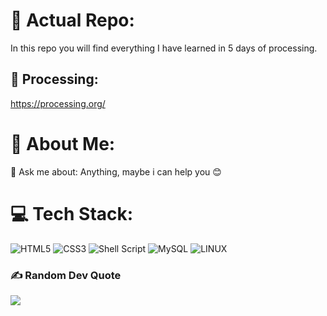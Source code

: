 # 🧭 Actual Repo:
In this repo you will find everything I have learned in 5 days of processing.

## 💾 Processing:
https://processing.org/

# 💫 About Me:
💬 Ask me about: Anything, maybe i can help you 😊

# 💻 Tech Stack:
![HTML5](https://img.shields.io/badge/html5-%23E34F26.svg?style=flat-square&logo=html5&logoColor=white) ![CSS3](https://img.shields.io/badge/css3-%231572B6.svg?style=flat-square&logo=css3&logoColor=white) ![Shell Script](https://img.shields.io/badge/shell_script-%23121011.svg?style=flat-square&logo=gnu-bash&logoColor=white) ![MySQL](https://img.shields.io/badge/mysql-%2300f.svg?style=flat-square&logo=mysql&logoColor=white) ![LINUX](https://img.shields.io/badge/Linux-FCC624?style=flat-square&logo=linux&logoColor=black)

### ✍️ Random Dev Quote
![](https://quotes-github-readme.vercel.app/api?type=horizontal&theme=dark)

<!--
---
[![](https://visitcount.itsvg.in/api?id=CKnuchel&icon=0&color=0)](https://visitcount.itsvg.in)
-->


